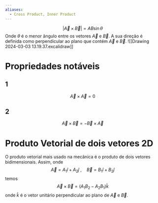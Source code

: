 ```yaml
---
aliases:
  - Cross Product, Inner Product
---
```

$$\lvert \vec{A} \times \vec{B} \rvert  = AB\sin\theta$$
Onde $\theta$ é o menor ângulo entre os vetores $\vec{A}$ e $\vec{B}$.
A sua direção é definida como perpendicular ao plano que contém $\vec{A}$ e $\vec{B}$.
![[Drawing 2024-03-03 13.19.37.excalidraw]]
# Propriedades notáveis
## 1
$$\vec{A} \times \vec{A} = 0$$
## 2
$$\vec{A} \times \vec{B} = -\vec{B} \times \vec{A}$$
# Produto Vetorial de dois vetores 2D
O produto vetorial mais usado na mecânica é o produto de dois vetores bidimensionais. Assim, onde
$$\vec{A} = A_{1}\hat{i} + A_{2}\hat{j} \ , \quad \vec{B} = B_{1}\hat{i} + B_{2}\hat{j}$$
temos
$$\vec{A} \times \vec{B} = (A_{1}B_{2} - A_{2}B_{1})\hat{k}$$
onde $\hat{k}$ é o vetor unitário perpendicular ao plano de $\vec{A}$ e $\vec{B}$.